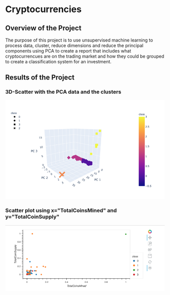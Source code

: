 # Cryptocurrencies

## Overview of the Project 

The purpose of this project is to use unsupervised machine learning to process data, cluster, reduce dimensions and reduce the principal components using PCA to create a report that includes what cryptocurrencues are on the trading market and how they could be grouped to create a classification system for an investment.


## Results of the Project 

### 3D-Scatter with the PCA data and the clusters

![image_name](3D-Scatter.png)

### Scatter plot using x="TotalCoinsMined" and y="TotalCoinSupply"

![image_name](scatter-plot.png)
